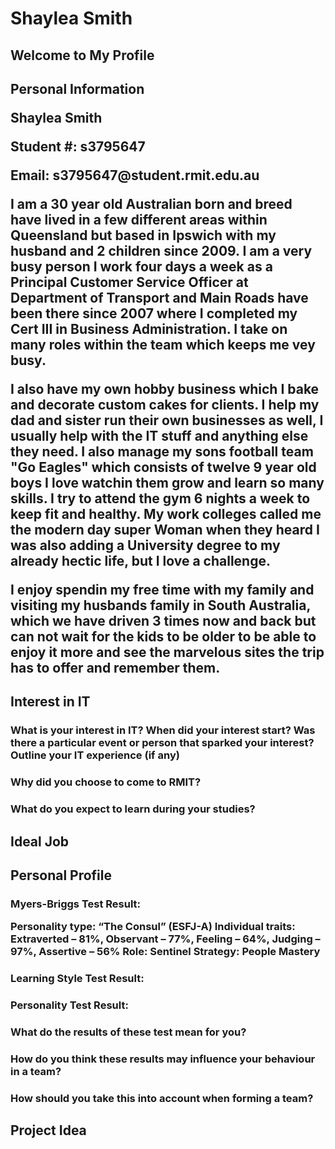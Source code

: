 # Shaylea Smith
<h2> Welcome to My Profile

<h2> Personal Information

<p> Shaylea Smith </p>
<p> Student #: s3795647 </p>
<p> Email: s3795647@student.rmit.edu.au </p>

<p> I am a 30 year old Australian born and breed have lived in a few different areas within Queensland but based in Ipswich with my husband and 2 children since 2009. I am a very busy person I work four days a week as a Principal Customer Service Officer at Department of Transport and Main Roads have been there since 2007 where I completed my Cert III in Business Administration. I take on many roles within the team which keeps me vey busy. </p>

<p> I also have my own hobby business which I bake and decorate custom cakes for clients. I help my dad and sister run their own businesses as well, I usually help with the IT stuff and anything else they need. I also manage my sons football team "Go Eagles" which consists of twelve 9 year old boys I love watchin them grow and learn so many skills. I try to attend the gym 6 nights a week to keep fit and healthy. My work colleges called me the modern day super Woman when they heard I was also adding a University degree to my already hectic life, but I love a challenge. </p>

<p> I enjoy spendin my free time with my family and visiting my husbands family in South Australia, which we have driven 3 times now and back but can not wait for the kids to be older to be able to enjoy it more and see the marvelous sites the trip has to offer and remember them. </P>


<h2>  Interest in IT

<h3> What is your interest in IT? When did your interest start? Was there a particular event or person that sparked your interest? Outline your IT experience (if any)
  <p>    </p>
  
<h3> Why did you choose to come to RMIT?
  <p>   </p>

<h3> What do you expect to learn during your studies?
  <p>   </p>
  
  
  
<h2>  Ideal Job


<h2>  Personal Profile

<h3> <p> Myers-Briggs Test Result: </p>
   <p> Personality type: “The Consul” (ESFJ-A)
Individual traits: Extraverted – 81%, Observant – 77%, Feeling – 64%, Judging – 97%, Assertive – 56%
Role: Sentinel
     Strategy: People Mastery </p>

  <h3> <p> Learning Style Test Result: </p>
  <p>   </p>
<h3> <p> Personality Test Result: </p>
  <p>   </p>

<h3> What do the results of these test mean for you? 
  <p>   </p>
  
<h3> How do you think these results may influence your behaviour in a team? 
  <p>   </p>
  
<h3> How should you take this into account when forming a team? 
  <p>   </p>

<h2>  Project Idea
